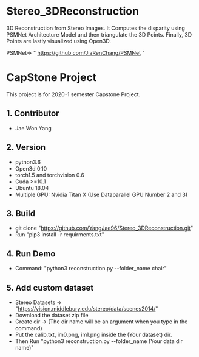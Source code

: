 # Stereo_3DReconstruction
3D Reconstruction from Stereo Images. It Computes the disparity using PSMNet Architecture 
Model and then triangulate the 3D Points. Finally, 3D Points are lastly visualized using Open3D.

PSMNet=> " https://github.com/JiaRenChang/PSMNet "

# CapStone Project
This project is for 2020-1 semester Capstone Project. 

## 1. Contributor
- Jae Won Yang

## 2. Version
- python3.6
- Open3d 0.10
- torch1.5 and torchvision 0.6
- Cuda >=10.1 
- Ubuntu 18.04
- Multiple GPU: Nvidia Titan X (Use Dataparallel GPU Number 2 and 3)

## 3. Build
- git clone "https://github.com/YangJae96/Stereo_3DReconstruction.git"
- Run  "pip3 install -r requirments.txt"

## 4. Run Demo
- Command: "python3 reconstruction.py --folder_name chair"

## 5. Add custom dataset
- Stereo Datasets => "https://vision.middlebury.edu/stereo/data/scenes2014/"
- Download the dataset zip file 
- Create dir -> (The dir name will be an argument when you type in the command)
- Put the calib.txt, im0.png, im1.png inside the (Your dataset) dir. 
- Then Run "python3 reconstruction.py --folder_name (Your data dir name)"
